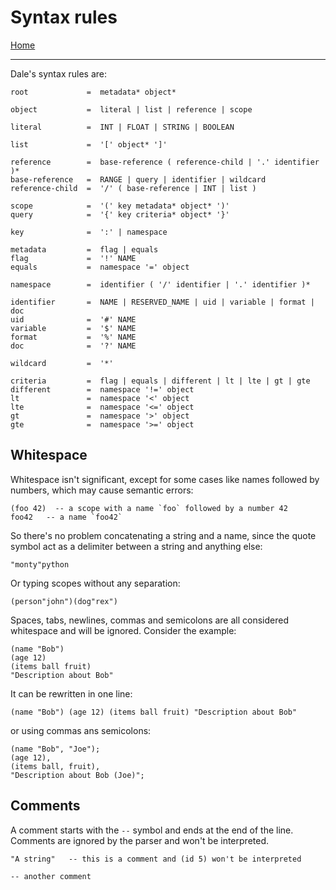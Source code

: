  # Syntax rules

[Home](../README.md)

---

Dale's syntax rules are:

```
root             =  metadata* object*

object           =  literal | list | reference | scope

literal          =  INT | FLOAT | STRING | BOOLEAN

list             =  '[' object* ']'

reference        =  base-reference ( reference-child | '.' identifier )*
base-reference   =  RANGE | query | identifier | wildcard
reference-child  =  '/' ( base-reference | INT | list )

scope            =  '(' key metadata* object* ')'
query            =  '{' key criteria* object* '}'

key              =  ':' | namespace

metadata         =  flag | equals
flag             =  '!' NAME
equals           =  namespace '=' object

namespace        =  identifier ( '/' identifier | '.' identifier )*

identifier       =  NAME | RESERVED_NAME | uid | variable | format | doc
uid              =  '#' NAME
variable         =  '$' NAME
format           =  '%' NAME
doc              =  '?' NAME

wildcard         =  '*'

criteria         =  flag | equals | different | lt | lte | gt | gte
different        =  namespace '!=' object
lt               =  namespace '<' object
lte              =  namespace '<=' object
gt               =  namespace '>' object
gte              =  namespace '>=' object

```

## Whitespace

Whitespace isn't significant, except for some cases like names followed by numbers, which may cause semantic errors:

```
(foo 42)  -- a scope with a name `foo` followed by a number 42
foo42   -- a name `foo42`
```

So there's no problem concatenating a string and a name, since the quote symbol act as a delimiter between a string and anything else:

```
"monty"python
```

Or typing scopes without any separation:

```
(person"john")(dog"rex")
```

Spaces, tabs, newlines, commas and semicolons are all considered whitespace and will be ignored. Consider the example:

```
(name "Bob")
(age 12)
(items ball fruit)
"Description about Bob"
```

It can be rewritten in one line:

```
(name "Bob") (age 12) (items ball fruit) "Description about Bob"
```

or using commas ans semicolons:

```
(name "Bob", "Joe");
(age 12),
(items ball, fruit),
"Description about Bob (Joe)";
```


## Comments

A comment starts with the `--` symbol and ends at the end of the line. Comments are ignored by the parser and won't be interpreted.

```
"A string"   -- this is a comment and (id 5) won't be interpreted

-- another comment
```
